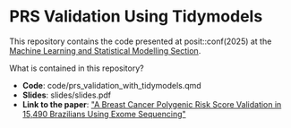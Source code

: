 # PRS Validation Using Tidymodels

This repository contains the code presented at posit::conf(2025) at the [Machine Learning and Statistical Modelling Section](https://reg.rainfocus.com/flow/posit/positconf25/attendee-portal/page/sessioncatalog/session/1745351601666001agrt).

What is contained in this repository?

- **Code**: code/prs_validation_with_tidymodels.qmd
- **Slides**: slides/slides.pdf
- **Link to the paper**: ["A Breast Cancer Polygenic Risk Score Validation in 15,490 Brazilians Using Exome Sequencing"](https://doi.org/10.3390/diagnostics15091098)